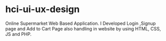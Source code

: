 # hci-ui-ux-design

Online Supermarket Web Based Application. I Developed Login ,Signup page and Add to Cart Page also handling in website by using HTML, CSS, JS and PHP.
